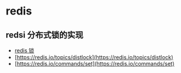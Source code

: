 # redis

## redsi 分布式锁的实现

- [redis 锁](https://www.cnblogs.com/demingblog/p/9542124.html)
- [https://redis.io/topics/distlock](https://redis.io/topics/distlock)
- [https://redis.io/commands/set](https://redis.io/commands/set)